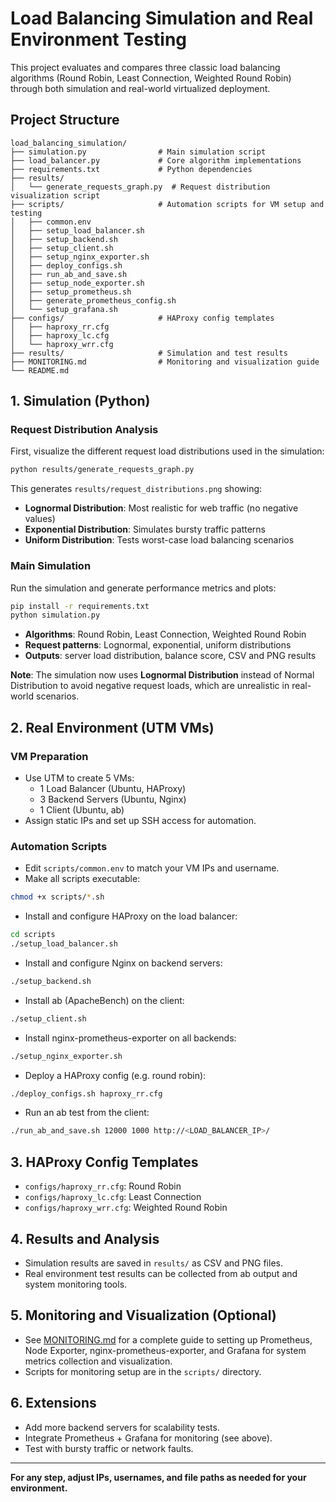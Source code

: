 # Load Balancing Simulation and Real Environment Testing

This project evaluates and compares three classic load balancing algorithms (Round Robin, Least Connection, Weighted Round Robin) through both simulation and real-world virtualized deployment.

## Project Structure

```
load_balancing_simulation/
├── simulation.py                # Main simulation script
├── load_balancer.py             # Core algorithm implementations
├── requirements.txt             # Python dependencies
├── results/
│   └── generate_requests_graph.py  # Request distribution visualization script
├── scripts/                     # Automation scripts for VM setup and testing
│   ├── common.env
│   ├── setup_load_balancer.sh
│   ├── setup_backend.sh
│   ├── setup_client.sh
│   ├── setup_nginx_exporter.sh
│   ├── deploy_configs.sh
│   ├── run_ab_and_save.sh
│   ├── setup_node_exporter.sh
│   ├── setup_prometheus.sh
│   ├── generate_prometheus_config.sh
│   └── setup_grafana.sh
├── configs/                     # HAProxy config templates
│   ├── haproxy_rr.cfg
│   ├── haproxy_lc.cfg
│   └── haproxy_wrr.cfg
├── results/                     # Simulation and test results
├── MONITORING.md                # Monitoring and visualization guide
└── README.md
```

## 1. Simulation (Python)

### Request Distribution Analysis
First, visualize the different request load distributions used in the simulation:

```bash
python results/generate_requests_graph.py
```

This generates `results/request_distributions.png` showing:
- **Lognormal Distribution**: Most realistic for web traffic (no negative values)
- **Exponential Distribution**: Simulates bursty traffic patterns
- **Uniform Distribution**: Tests worst-case load balancing scenarios

### Main Simulation
Run the simulation and generate performance metrics and plots:

```bash
pip install -r requirements.txt
python simulation.py
```

- **Algorithms**: Round Robin, Least Connection, Weighted Round Robin
- **Request patterns**: Lognormal, exponential, uniform distributions
- **Outputs**: server load distribution, balance score, CSV and PNG results

**Note**: The simulation now uses **Lognormal Distribution** instead of Normal Distribution to avoid negative request loads, which are unrealistic in real-world scenarios.

## 2. Real Environment (UTM VMs)

### VM Preparation
- Use UTM to create 5 VMs:
  - 1 Load Balancer (Ubuntu, HAProxy)
  - 3 Backend Servers (Ubuntu, Nginx)
  - 1 Client (Ubuntu, ab)
- Assign static IPs and set up SSH access for automation.

### Automation Scripts

- Edit `scripts/common.env` to match your VM IPs and username.
- Make all scripts executable:

```bash
chmod +x scripts/*.sh
```

- Install and configure HAProxy on the load balancer:

```bash
cd scripts
./setup_load_balancer.sh
```

- Install and configure Nginx on backend servers:

```bash
./setup_backend.sh
```

- Install ab (ApacheBench) on the client:

```bash
./setup_client.sh
```

- Install nginx-prometheus-exporter on all backends:

```bash
./setup_nginx_exporter.sh
```

- Deploy a HAProxy config (e.g. round robin):

```bash
./deploy_configs.sh haproxy_rr.cfg
```

- Run an ab test from the client:

```bash
./run_ab_and_save.sh 12000 1000 http://<LOAD_BALANCER_IP>/
```

## 3. HAProxy Config Templates
- `configs/haproxy_rr.cfg`: Round Robin
- `configs/haproxy_lc.cfg`: Least Connection
- `configs/haproxy_wrr.cfg`: Weighted Round Robin

## 4. Results and Analysis
- Simulation results are saved in `results/` as CSV and PNG files.
- Real environment test results can be collected from ab output and system monitoring tools.

## 5. Monitoring and Visualization (Optional)
- See [MONITORING.md](MONITORING.md) for a complete guide to setting up Prometheus, Node Exporter, nginx-prometheus-exporter, and Grafana for system metrics collection and visualization.
- Scripts for monitoring setup are in the `scripts/` directory.

## 6. Extensions
- Add more backend servers for scalability tests.
- Integrate Prometheus + Grafana for monitoring (see above).
- Test with bursty traffic or network faults.

---

**For any step, adjust IPs, usernames, and file paths as needed for your environment.** 